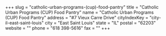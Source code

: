 +++
slug = "catholic-urban-programs-(cup)-food-pantry"
title = "Catholic Urban Programs (CUP) Food Pantry"
name = "Catholic Urban Programs (CUP) Food Pantry"
address = "#7 Vieux Carre Drive"
cityIndexKey = "city-il-east-saint-louis"
city = "East Saint Louis"
state = "IL"
postal = "62203"
website = ""
phone = "618 398-5616"
fax = ""
+++
